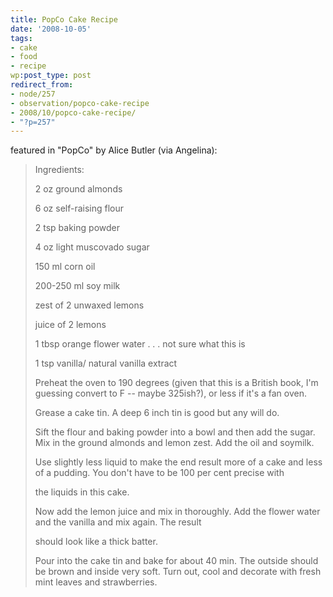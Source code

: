 ```yaml
---
title: PopCo Cake Recipe
date: '2008-10-05'
tags:
- cake
- food
- recipe
wp:post_type: post
redirect_from:
- node/257
- observation/popco-cake-recipe
- 2008/10/popco-cake-recipe/
- "?p=257"
---
```


featured in "PopCo" by Alice Butler (via Angelina):

> Ingredients:
>
> 2 oz ground almonds
>
> 6 oz self-raising flour
>
> 2 tsp baking powder
>
> 4 oz light muscovado sugar
>
> 150 ml corn oil
>
> 200-250 ml soy milk
>
> zest of 2 unwaxed lemons
>
> juice of 2 lemons
>
> 1 tbsp orange flower water . . . not sure what this is
>
> 1 tsp vanilla/ natural vanilla extract
>
> Preheat the oven to 190 degrees (given that this is a British book, I'm guessing convert to F -- maybe 325ish?), or less if it's a fan oven.
>
> Grease a cake tin. A deep 6 inch tin is good but any will do.
>
> Sift the flour and baking powder into a bowl and then add the sugar. Mix in the ground almonds and lemon zest. Add the oil and soymilk.
>
> Use slightly less liquid to make the end result more of a cake and less of a pudding. You don't have to be 100 per cent precise with
>
> the liquids in this cake.
>
> Now add the lemon juice and mix in thoroughly. Add the flower water and the vanilla and mix again. The result
>
> should look like a thick batter.
>
> Pour into the cake tin and bake for about 40 min. The outside should be brown and inside very soft. Turn out, cool and decorate with fresh mint leaves and strawberries.
